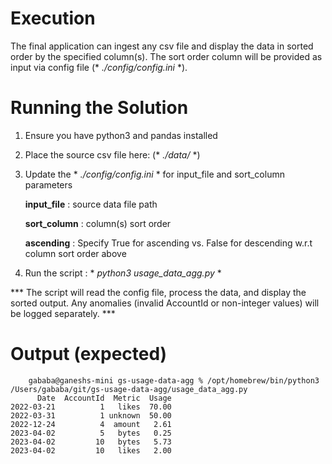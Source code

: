 # Execution
The final application can ingest any csv file and display the data in sorted order by the specified column(s). The sort order column will be provided as input via config file (* *./config/config.ini* *).



# Running the Solution

1. Ensure you have python3 and pandas installed

2. Place the source csv file here: (* *./data/* *)

3. Update the * *./config/config.ini* * for input_file and sort_column parameters


      **input_file** : source data file path
   
      **sort_column** : column(s) sort order

      **ascending** : Specify True for ascending vs. False for descending w.r.t column sort order above 

5. Run the script : * *python3 usage_data_agg.py* *


*** The script will read the config file, process the data, and display the sorted output. Any anomalies (invalid AccountId or non-integer values) will be logged separately. ***

# Output (expected)

```
    gababa@ganeshs-mini gs-usage-data-agg % /opt/homebrew/bin/python3 /Users/gababa/git/gs-usage-data-agg/usage_data_agg.py
      Date  AccountId  Metric  Usage
2022-03-21          1   likes  70.00
2022-03-31          1 unknown  50.00
2022-12-24          4  amount   2.61
2023-04-02          5   bytes   0.25
2023-04-02         10   bytes   5.73
2023-04-02         10   likes   2.00

```

